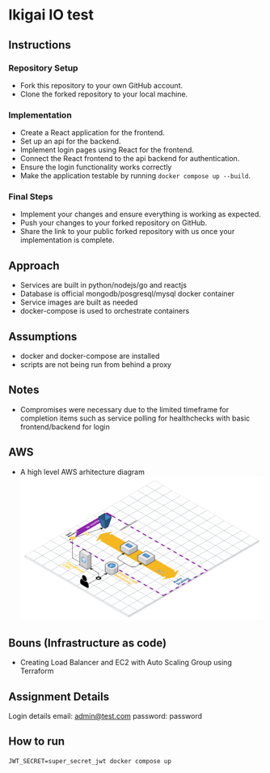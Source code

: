 # Ikigai IO test

## Instructions

### Repository Setup

- Fork this repository to your own GitHub account.
- Clone the forked repository to your local machine.

### Implementation

- Create a React application for the frontend.
- Set up an api for the backend.
- Implement login pages using React for the frontend.
- Connect the React frontend to the api backend for authentication.
- Ensure the login functionality works correctly
- Make the application testable by running `docker compose up --build`.

### Final Steps

- Implement your changes and ensure everything is working as expected.
- Push your changes to your forked repository on GitHub.
- Share the link to your public forked repository with us once your implementation is complete.

## Approach

- Services are built in python/nodejs/go and reactjs
- Database is official mongodb/posgresql/mysql docker container
- Service images are built as needed
- docker-compose is used to orchestrate containers

## Assumptions

- docker and docker-compose are installed
- scripts are not being run from behind a proxy

## Notes

- Compromises were necessary due to the limited timeframe for completion items such as service polling for healthchecks with basic frontend/backend for login

## AWS

- A high level AWS arhitecture diagram
![Diagram](basic_arch.png "basic diagram")

## Bouns (Infrastructure as code)

- Creating Load Balancer and EC2 with Auto Scaling Group using Terraform

## Assignment Details
Login details
email: admin@test.com
password: password

## How to run
```
JWT_SECRET=super_secret_jwt docker compose up
```
